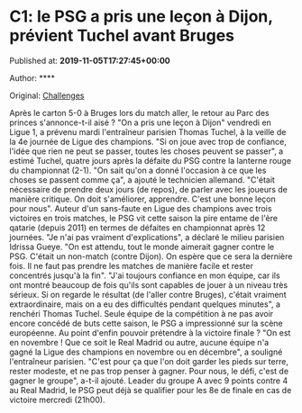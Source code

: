 
# C1: le PSG a pris une leçon à Dijon, prévient Tuchel avant Bruges

Published at: **2019-11-05T17:27:45+00:00**

Author: ****

Original: [Challenges](https://www.challenges.fr/sport/c1-le-psg-a-pris-une-lecon-a-dijon-previent-tuchel-avant-bruges_683287)

Après le carton 5-0 à Bruges lors du match aller, le retour au Parc des princes s'annonce-t-il aisé ? "On a pris une leçon à Dijon" vendredi en Ligue 1, a prévenu mardi l'entraîneur parisien Thomas Tuchel, à la veille de la 4e journée de Ligue des champions.
"Si on joue avec trop de confiance, l'idée que rien ne peut se passer, toutes les choses peuvent se passer", a estimé Tuchel, quatre jours après la défaite du PSG contre la lanterne rouge du championnat (2-1).
"On sait qu'on a donné l'occasion à ce que les choses se passent comme ça", a ajouté le technicien allemand. "C'était nécessaire de prendre deux jours (de repos), de parler avec les joueurs de manière critique. On doit s'améliorer, apprendre. C'est une bonne leçon pour nous".
Auteur d'un sans-faute en Ligue des champions avec trois victoires en trois matches, le PSG vit cette saison la pire entame de l'ère qatarie (depuis 2011) en termes de défaites en championnat après 12 journées.
"Je n'ai pas vraiment d'explications", a déclaré le milieu parisien Idrissa Gueye. "On est attendu, tout le monde aimerait gagner contre le PSG. C'était un non-match (contre Dijon). On espère que ce sera la dernière fois. Il ne faut pas prendre les matches de manière facile et rester concentrés jusqu'à la fin".
"J'ai toujours confiance en mon équipe, car ils ont montré beaucoup de fois qu'ils sont capables de jouer à un niveau très sérieux. Si on regarde le résultat (de l'aller contre Bruges), c'était vraiment extraordinaire, mais on a eu des difficultés pendant quelques minutes", a renchéri Thomas Tuchel.
Seule équipe de la compétition à ne pas avoir encore concédé de buts cette saison, le PSG a impressionné sur la scène européenne. Au point d'enfin pouvoir prétendre à la victoire finale ?
"On est en novembre ! Que ce soit le Real Madrid ou autre, aucune équipe n'a gagné la Ligue des champions en novembre ou en décembre", a souligné l'entraîneur parisien.
"C'est pour ça que l'on doit garder les pieds sur terre, rester modeste, et ne pas trop penser à gagner. Pour nous, le défi, c'est de gagner le groupe", a-t-il ajouté.
Leader du groupe A avec 9 points contre 4 au Real Madrid, le PSG peut déjà se qualifier pour les 8e de finale en cas de victoire mercredi (21h00).
